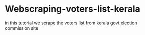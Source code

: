 # Webscraping-voters-list-kerala
in this tutorial we scrape the voters list from kerala govt election commission site
